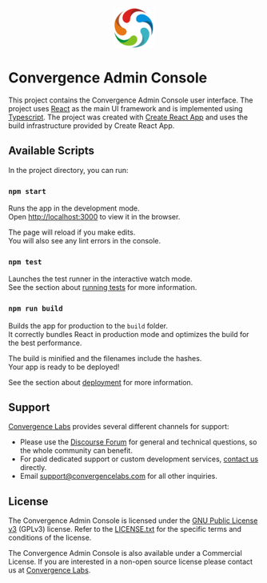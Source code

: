 <div align="center">
  <img  alt="Convergence Logo" height="80" src="assets/convergence-logo.png" >
</div>

# Convergence Admin Console
This project contains the Convergence Admin Console user interface. The project uses [React](https://reactjs.org/) as the main UI framework and is implemented using [Typescript](https://www.typescriptlang.org/). The project was created with [Create React App](https://github.com/facebook/create-react-app) and uses the build infrastructure provided by Create React App.

## Available Scripts
In the project directory, you can run:

### `npm start`
Runs the app in the development mode.<br>
Open [http://localhost:3000](http://localhost:3000) to view it in the browser.

The page will reload if you make edits.<br>
You will also see any lint errors in the console.

### `npm test`
Launches the test runner in the interactive watch mode.<br>
See the section about [running tests](https://facebook.github.io/create-react-app/docs/running-tests) for more information.

### `npm run build`
Builds the app for production to the `build` folder.<br>
It correctly bundles React in production mode and optimizes the build for the best performance.

The build is minified and the filenames include the hashes.<br>
Your app is ready to be deployed!

See the section about [deployment](https://facebook.github.io/create-react-app/docs/deployment) for more information.


## Support
[Convergence Labs](https://convergencelabs.com) provides several different channels for support:

- Please use the [Discourse Forum](https://forum.convergence.io) for general and technical questions, so the whole community can benefit.
- For paid dedicated support or custom development services, [contact us](https://convergence.io/contact-sales/) directly.
- Email <support@convergencelabs.com> for all other inquiries.

## License
The Convergence Admin Console is licensed under the [GNU Public License v3](LICENSE) (GPLv3) license. Refer to the [LICENSE.txt](LICENSE) for the specific terms and conditions of the license.

The Convergence Admin Console is also available under a Commercial License. If you are interested in a non-open source license please contact us at [Convergence Labs](https://convergencelabs.com).
